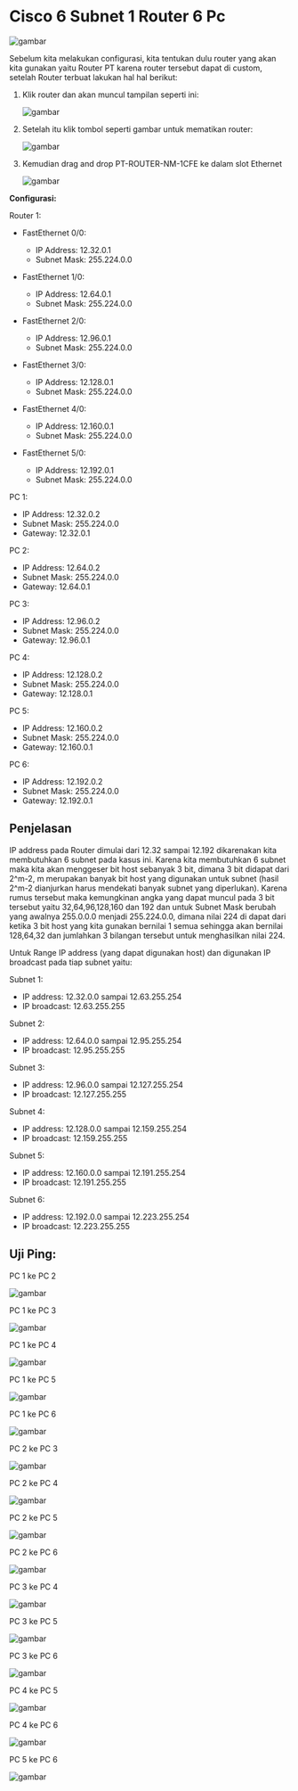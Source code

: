 # Cisco 6 Subnet 1 Router 6 Pc
![gambar](assets/cisco2.png)


Sebelum kita melakukan configurasi, kita tentukan dulu router yang akan kita gunakan yaitu Router PT karena router tersebut dapat di custom, setelah Router terbuat lakukan hal hal berikut:

1. Klik router dan akan muncul tampilan seperti ini:
   
   ![gambar](assets/physicalrouter.PNG)

2. Setelah itu klik tombol seperti gambar untuk mematikan router:

   ![gambar](assets/shutdown.PNG)

3. Kemudian drag and drop PT-ROUTER-NM-1CFE ke dalam slot Ethernet

   ![gambar](assets/slotEthernet.PNG)

**Configurasi:**


Router 1:

- FastEthernet 0/0:
  
  - IP Address: 12.32.0.1
  - Subnet Mask: 255.224.0.0
    
- FastEthernet 1/0:
  
  - IP Address: 12.64.0.1
  - Subnet Mask: 255.224.0.0
    
- FastEthernet 2/0:
  
  - IP Address: 12.96.0.1
  - Subnet Mask: 255.224.0.0
    
- FastEthernet 3/0:
  
  - IP Address: 12.128.0.1
  - Subnet Mask: 255.224.0.0
    
- FastEthernet 4/0:
  
  - IP Address: 12.160.0.1
  - Subnet Mask: 255.224.0.0
    
- FastEthernet 5/0:
  
  - IP Address: 12.192.0.1
  - Subnet Mask: 255.224.0.0
    

PC 1:

- IP Address: 12.32.0.2
- Subnet Mask: 255.224.0.0
- Gateway: 12.32.0.1

PC 2:

- IP Address: 12.64.0.2
- Subnet Mask: 255.224.0.0
- Gateway: 12.64.0.1

PC 3:

- IP Address: 12.96.0.2
- Subnet Mask: 255.224.0.0
- Gateway: 12.96.0.1

PC 4:

- IP Address: 12.128.0.2
- Subnet Mask: 255.224.0.0
- Gateway: 12.128.0.1

PC 5:

- IP Address: 12.160.0.2
- Subnet Mask: 255.224.0.0
- Gateway: 12.160.0.1

PC 6:

- IP Address: 12.192.0.2
- Subnet Mask: 255.224.0.0
- Gateway: 12.192.0.1


## Penjelasan

IP address pada Router dimulai dari 12.32 sampai 12.192 dikarenakan kita membutuhkan 6 subnet pada kasus ini. Karena kita membutuhkan 6 subnet maka kita akan menggeser bit host sebanyak 3 bit, dimana 3 bit didapat dari 2^m-2, m merupakan banyak bit host yang digunakan untuk subnet (hasil 2^m-2 dianjurkan harus mendekati banyak subnet yang diperlukan). Karena rumus tersebut maka kemungkinan angka yang dapat muncul pada 3 bit tersebut yaitu 32,64,96,128,160 dan 192 dan untuk Subnet Mask berubah yang awalnya 255.0.0.0 menjadi 255.224.0.0, dimana nilai 224 di dapat dari ketika 3 bit host yang kita gunakan bernilai 1 semua sehingga akan bernilai 128,64,32 dan jumlahkan 3 bilangan tersebut untuk menghasilkan nilai 224.

Untuk Range IP address (yang dapat digunakan host) dan digunakan IP broadcast pada tiap subnet yaitu:

Subnet 1:

- IP address: 12.32.0.0 sampai 12.63.255.254
- IP broadcast: 12.63.255.255

Subnet 2:

- IP address: 12.64.0.0 sampai 12.95.255.254
- IP broadcast: 12.95.255.255

Subnet 3:

- IP address: 12.96.0.0 sampai 12.127.255.254
- IP broadcast: 12.127.255.255
  
Subnet 4:

- IP address: 12.128.0.0 sampai 12.159.255.254
- IP broadcast: 12.159.255.255

Subnet 5:

- IP address: 12.160.0.0 sampai 12.191.255.254
- IP broadcast: 12.191.255.255

Subnet 6:

- IP address: 12.192.0.0 sampai 12.223.255.254
- IP broadcast: 12.223.255.255



## Uji Ping:

PC 1 ke PC 2 

![gambar](assets/pc1kepc2.PNG)

PC 1 ke PC 3 

![gambar](assets/pc1kepc3.PNG)


PC 1 ke PC 4 

![gambar](assets/pc1kepc4.PNG)


PC 1 ke PC 5 

![gambar](assets/pc1kepc5.PNG)


PC 1 ke PC 6 

![gambar](assets/pc1kepc6.PNG)


PC 2 ke PC 3 

![gambar](assets/pc2kepc3.PNG)


PC 2 ke PC 4 

![gambar](assets/pc2kepc4.PNG)


PC 2 ke PC 5 

![gambar](assets/pc2kepc5.PNG)


PC 2 ke PC 6 

![gambar](assets/pc2kepc6.PNG)


PC 3 ke PC 4 

![gambar](assets/pc3kepc4.PNG)


PC 3 ke PC 5 

![gambar](assets/pc3kepc5.PNG)


PC 3 ke PC 6 

![gambar](assets/pc3kepc6.PNG)


PC 4 ke PC 5 

![gambar](assets/pc4kepc5.PNG)


PC 4 ke PC 6 

![gambar](assets/pc4kepc6.PNG)


PC 5 ke PC 6 

![gambar](assets/pc5kepc6.PNG)





